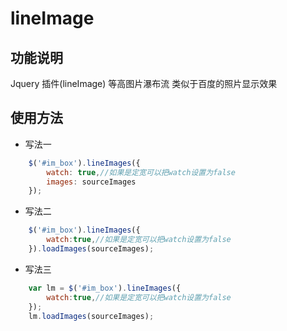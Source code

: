 # lineImage


## 功能说明

Jquery 插件(lineImage) 等高图片瀑布流 类似于百度的照片显示效果


## 使用方法



>
- 写法一
```javascript
    $('#im_box').lineImages({
        watch: true,//如果是定宽可以把watch设置为false        
        images: sourceImages
    });   
```
- 写法二  
```javascript
    $('#im_box').lineImages({
        watch:true,//如果是定宽可以把watch设置为false
    }).loadImages(sourceImages); 
```
- 写法三  
```javascript
    var lm = $('#im_box').lineImages({
        watch:true,//如果是定宽可以把watch设置为false
    });   
    lm.loadImages(sourceImages);
```
    

         

         

